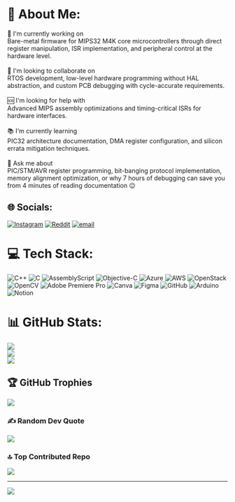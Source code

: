# 💫 About Me:
🔧 I'm currently working on<br>Bare-metal firmware for MIPS32 M4K core microcontrollers through direct register manipulation, ISR implementation, and peripheral control at the hardware level.<br><br>🤝 I'm looking to collaborate on<br>RTOS development, low-level hardware programming without HAL abstraction, and custom PCB debugging with cycle-accurate requirements.<br><br>🆘 I'm looking for help with<br>Advanced MIPS assembly optimizations and timing-critical ISRs for hardware interfaces.<br><br>📚 I'm currently learning<br>PIC32 architecture documentation, DMA register configuration, and silicon errata mitigation techniques.<br><br>💬 Ask me about<br>PIC/STM/AVR register programming, bit-banging protocol implementation, memory alignment optimization, or why 7 hours of debugging can save you from 4 minutes of reading documentation 😉


## 🌐 Socials:
[![Instagram](https://img.shields.io/badge/Instagram-%23E4405F.svg?logo=Instagram&logoColor=white)](https://instagram.com/mikefoxtrot.x)  [![Reddit](https://img.shields.io/badge/Reddit-%23FF4500.svg?logo=Reddit&logoColor=white)](https://reddit.com/user/mikefoxtrot_X) [![email](https://img.shields.io/badge/Email-D14836?logo=gmail&logoColor=white)](mailto:muhammadfahadx2.0@gmail.com) 

# 💻 Tech Stack:
![C++](https://img.shields.io/badge/c++-%2300599C.svg?style=flat&logo=c%2B%2B&logoColor=white) ![C](https://img.shields.io/badge/c-%2300599C.svg?style=flat&logo=c&logoColor=white) ![AssemblyScript](https://img.shields.io/badge/assembly%20script-%23000000.svg?style=flat&logo=assemblyscript&logoColor=white) ![Objective-C](https://img.shields.io/badge/OBJECTIVE--C-%233A95E3.svg?style=flat&logo=apple&logoColor=white) ![Azure](https://img.shields.io/badge/azure-%230072C6.svg?style=flat&logo=microsoftazure&logoColor=white) ![AWS](https://img.shields.io/badge/AWS-%23FF9900.svg?style=flat&logo=amazon-aws&logoColor=white) ![OpenStack](https://img.shields.io/badge/Openstack-%23f01742.svg?style=flat&logo=openstack&logoColor=white) ![OpenCV](https://img.shields.io/badge/opencv-%23white.svg?style=flat&logo=opencv&logoColor=white) ![Adobe Premiere Pro](https://img.shields.io/badge/Adobe%20Premiere%20Pro-9999FF.svg?style=flat&logo=Adobe%20Premiere%20Pro&logoColor=white) ![Canva](https://img.shields.io/badge/Canva-%2300C4CC.svg?style=flat&logo=Canva&logoColor=white) ![Figma](https://img.shields.io/badge/figma-%23F24E1E.svg?style=flat&logo=figma&logoColor=white) ![GitHub](https://img.shields.io/badge/github-%23121011.svg?style=flat&logo=github&logoColor=white) ![Arduino](https://img.shields.io/badge/-Arduino-00979D?style=flat&logo=Arduino&logoColor=white) ![Notion](https://img.shields.io/badge/Notion-%23000000.svg?style=flat&logo=notion&logoColor=white)
# 📊 GitHub Stats:
![](https://github-readme-stats.vercel.app/api?username=fahad-ee&theme=github_dark&hide_border=false&include_all_commits=true&count_private=true)<br/>
![](https://nirzak-streak-stats.vercel.app/?user=fahad-ee&theme=github_dark&hide_border=false)<br/>
![](https://github-readme-stats.vercel.app/api/top-langs/?username=fahad-ee&theme=github_dark&hide_border=false&include_all_commits=true&count_private=true&layout=compact)

## 🏆 GitHub Trophies
![](https://github-profile-trophy.vercel.app/?username=fahad-ee&theme=blueberry&no-frame=false&no-bg=false&margin-w=4)

### ✍️ Random Dev Quote
![](https://quotes-github-readme.vercel.app/api?type=horizontal&theme=tokyonight)

### 🔝 Top Contributed Repo
![](https://github-contributor-stats.vercel.app/api?username=fahad-ee&limit=5&theme=github_dark&combine_all_yearly_contributions=true)

---
[![](https://visitcount.itsvg.in/api?id=fahad-ee&icon=2&color=4)](https://visitcount.itsvg.in)

<!-- Proudly created with GPRM ( https://gprm.itsvg.in ) -->
